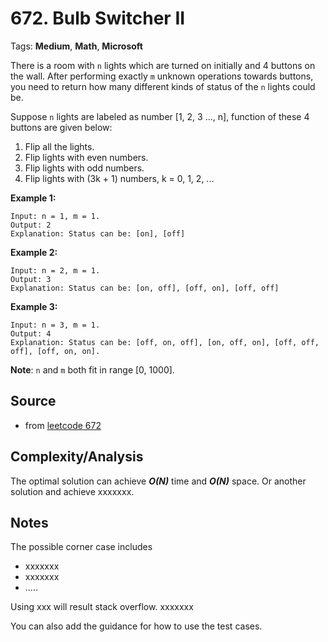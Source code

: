 [comment]: <> (This is a comment, it will not be included. For every question commit to the repository, you should put this readme file in the question/problem folder as a readme file, rename it to README.md)

# 672. Bulb Switcher II
Tags: __Medium__, __Math__, __Microsoft__

There is a room with `n` lights which are turned on initially and 4 buttons on the wall. After performing exactly `m` unknown operations towards buttons, you need to return how many different kinds of status of the `n` lights could be.

Suppose `n` lights are labeled as number [1, 2, 3 ..., n], function of these 4 buttons are given below:

1. Flip all the lights.
2. Flip lights with even numbers.
3. Flip lights with odd numbers.
4. Flip lights with (3k + 1) numbers, k = 0, 1, 2, ...

**Example 1:**
```
Input: n = 1, m = 1.
Output: 2
Explanation: Status can be: [on], [off]
```
**Example 2:**
```
Input: n = 2, m = 1.
Output: 3
Explanation: Status can be: [on, off], [off, on], [off, off]
```
**Example 3:**
```
Input: n = 3, m = 1.
Output: 4
Explanation: Status can be: [off, on, off], [on, off, on], [off, off, off], [off, on, on].
```
**Note**: `n` and `m` both fit in range [0, 1000].

## Source
[comment]: <> (brief intro to the source of this question. e.g.,)
* from [leetcode 672](https://leetcode.com/problems/bulb-switcher-ii/description/)

## Complexity/Analysis
The optimal solution can achieve ___O(N)___ time and ___O(N)___ space. Or another solution and achieve xxxxxxx.

## Notes
The possible corner case includes
* xxxxxxx
* xxxxxxx
* .....

Using xxx will result stack overflow. xxxxxxx

You can also add the guidance for how to use the test cases.
